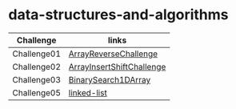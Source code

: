 # data-structures-and-algorithms

| Challenge | links |
| --------- | ----- |
| Challenge01 | [ArrayReverseChallenge](./ArrayReverseChallenge/README.md) |
| Challenge02 | [ArrayInsertShiftChallenge](./ArrayInsertShiftChallenge/README.md) |
| Challenge03 | [BinarySearch1DArray](./BinarySearch1DArray/README.md) |
| Challenge05 | [linked-list](./linkedListImplementation(1)/README.md) |

